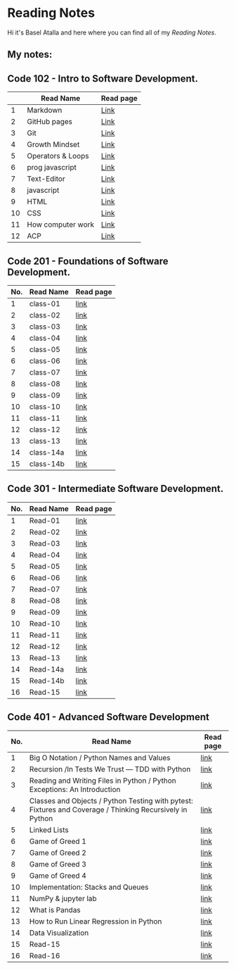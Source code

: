 # Reading Notes

Hi it's Basel Atalla and here where you can find all of my *Reading Notes*.


## My notes:

## Code 102 - Intro to Software Development.

|   | Read Name | Read page |
| --- | --- | --- |
|  1 |  Markdown | [Link](https://baselatalla.github.io/reading-notes/102/markdown) |
|  2 |  GitHub pages | [Link](https://baselatalla.github.io/reading-notes/102/github-pages) |
|  3 |  Git |[Link](https://baselatalla.github.io/reading-notes/102/git)|
|  4 |  Growth Mindset|[Link](https://baselatalla.github.io/reading-notes/102/growth-mindset)|
|  5 | Operators & Loops|[Link](https://baselatalla.github.io/reading-notes/102/Operators&Loops)|
|  6 | prog javascript|[Link](https://baselatalla.github.io/reading-notes/102/progjavascript)|
|  7 | Text-Editor|[Link](https://baselatalla.github.io/reading-notes/102/Text-Editor)|
|  8 | javascript|[Link](https://baselatalla.github.io/reading-notes/102/javascript-46-49)|
|  9 | HTML|[Link](https://baselatalla.github.io/reading-notes/102/HTML)|
|  10 | CSS|[Link](https://baselatalla.github.io/reading-notes/102/css)|
|  11 | How computer work|[Link](https://baselatalla.github.io/reading-notes/102/howcomputerwork)|
|  12 | ACP|[Link](https://baselatalla.github.io/102/reading-notes/ACP)|



## Code 201 - Foundations of Software Development.


| No. | Read Name | Read page |
| --- | --- | --- |
| 1 	|  class-01   |  [link](https://baselatalla.github.io/reading-notes/201/class-01)	|
| 2     |  class-02   |  [link](https://baselatalla.github.io/reading-notes/201/class-02)	|  	
| 3     |  class-03   |  [link](https://baselatalla.github.io/reading-notes/201/class-03)	|  	
| 4     |  class-04   |  [link](https://baselatalla.github.io/reading-notes/201/class-04)	|  	
| 5     |  class-05   |  [link](https://baselatalla.github.io/reading-notes/201/class-05)	|  	
| 6     |  class-06   |  [link](https://baselatalla.github.io/reading-notes/201/class-06)	|  	
| 7     |  class-07   |  [link](https://baselatalla.github.io/reading-notes/201/class-07)	|  	
| 8     |  class-08   |  [link](https://baselatalla.github.io/reading-notes/201/class-08)  |  	
| 9 	|  class-09   |  [link](https://baselatalla.github.io/reading-notes/201/class-09)	|
| 10 	|  class-10   |  [link](https://baselatalla.github.io/reading-notes/201/class-10)	|
| 11 	|  class-11   |  [link](https://baselatalla.github.io/reading-notes/201/class-11)	|  	
| 12 	|  class-12   |  [link](https://baselatalla.github.io/reading-notes/201/class-12)  |  
| 13 	|  class-13   |  [link](https://baselatalla.github.io/reading-notes/201/class-13)	|  	
| 14 	|  class-14a  |  [link](https://baselatalla.github.io/reading-notes/201/class-13a)	|  	
| 15 	|  class-14b  |  [link](https://baselatalla.github.io/reading-notes/201/class-14b)	|  	

                 
## Code 301 - Intermediate Software Development.


| No. | Read Name | Read page |
| --- | --- | --- |
| 1 	|  Read-01   |  [link](https://baselatalla.github.io/reading-notes/301/Read-01)	|
| 2     |  Read-02   |  [link](https://baselatalla.github.io/reading-notes/301/Read-02)	|  	
| 3     |  Read-03   |  [link](https://baselatalla.github.io/reading-notes/301/Read-03)	|  	
| 4     |  Read-04   |  [link](https://baselatalla.github.io/reading-notes/301/Read-04)	|  	
| 5     |  Read-05   |  [link](https://baselatalla.github.io/reading-notes/301/Read-05)	|  	
| 6     |  Read-06   |  [link](https://baselatalla.github.io/reading-notes/301/read-06)	|  	
| 7     |  Read-07   |  [link](https://baselatalla.github.io/reading-notes/301/read-07)	|  	
| 8     |  Read-08   |  [link](https://baselatalla.github.io/reading-notes/301/read-08) |  	
| 9 	|  Read-09   |  [link](https://baselatalla.github.io/reading-notes/301/read-09)	|
| 10 	|  Read-10   |  [link](https://baselatalla.github.io/reading-notes/301/read-10)	|
| 11 	|  Read-11   |  [link](https://baselatalla.github.io/reading-notes/301/read-11)	|  	
| 12 	|  Read-12   |  [link](https://baselatalla.github.io/reading-notes/301/read-12) |  
| 13 	|  Read-13   |  [link](https://baselatalla.github.io/reading-notes/301/read-13)	|  	
| 14 	|  Read-14a |  [link](https://baselatalla.github.io/reading-notes/301/read-14a)	|  	
| 15	|  Read-14b |  [link](https://baselatalla.github.io/reading-notes/301/read-14b)	|  
| 16 	|  Read-15  |  [link](https://baselatalla.github.io/reading-notes/301/read-15)	|  	



## Code 401 - Advanced Software Development

| No. | Read Name | Read page |
| ---   |     ---    | --- |
| 1 	|  Big O Notation / Python Names and Values   |  [link](https://baselatalla.github.io/reading-notes/401/read-01)	|
| 2     |   Recursion /In Tests We Trust — TDD with Python|  [link](https://baselatalla.github.io/reading-notes/401/read-02)	|  	
| 3     |  Reading and Writing Files in Python / Python Exceptions: An Introduction   |  [link](https://baselatalla.github.io/reading-notes/401/read-03)	|  	
| 4     |   Classes and Objects / Python Testing with pytest: Fixtures and Coverage / Thinking Recursively in Python  |  [link](https://baselatalla.github.io/reading-notes/401/read-04)	|  	
| 5     |  Linked Lists   |  [link](https://baselatalla.github.io/reading-notes/401/read-05)	|  	
| 6     |  Game of Greed 1   |  [link](https://baselatalla.github.io/reading-notes/401/read-06)	|  	
| 7     |  Game of Greed 2   |  [link](https://baselatalla.github.io/reading-notes/401/read-07)	|  	
| 8     |  Game of Greed 3   |  [link](https://baselatalla.github.io/reading-notes/401/read-08) |  	
| 9 	|  Game of Greed 4   |  [link](https://baselatalla.github.io/reading-notes/401/read-09)	|
| 10 	|  Implementation: Stacks and Queues   |  [link](https://baselatalla.github.io/reading-notes/401/read-10)	|
| 11 	|  NumPy & jupyter lab   |  [link](https://baselatalla.github.io/reading-notes/401/read-11)	|  	
| 12 	|  What is Pandas   |  [link](https://baselatalla.github.io/reading-notes/401/read-12) |  
| 13 	|  How to Run Linear Regression in Python   |  [link](https://baselatalla.github.io/reading-notes/401/read-13)	|  	
| 14 	|  Data Visualization  |  [link](https://baselatalla.github.io/reading-notes/401/read-14)|  	
| 15	|  Read-15  |  [link](https://baselatalla.github.io/reading-notes/401/read-15)|  
| 16 	|  Read-16  |  [link](https://baselatalla.github.io/reading-notes/401/read-16)	|  

